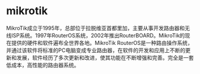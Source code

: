 # mikrotik
  MikroTik成立于1995年，总部位于拉脱维亚首都里加，主要从事开发路由器和无线ISP系统。1997年RouterOS系统，2002年推出RouterBOARD。MikroTik的现在提供的硬件和软件遍布全世界各地。MikroTik RouterOS是一种路由操作系统，并通过该软件将标准的PC电脑变成专业路由器，在软件的开发和应用上不断的更新和发展，软件经历了多次更新和改进，使其功能在不断增强和完善。完全是一套低成本，高性能的路由器系统。
